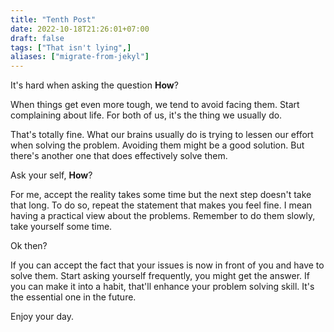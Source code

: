 ```yaml
---
title: "Tenth Post"
date: 2022-10-18T21:26:01+07:00
draft: false
tags: ["That isn't lying",]
aliases: ["migrate-from-jekyl"]
---
```

It's hard when asking the question **How**?

When things get even more tough, we tend to avoid facing them. Start complaining about life. For both of us, it's the thing we usually do. 

That's totally fine. What our brains usually do is trying to lessen our effort when solving the problem. Avoiding them might be a good solution. But there's another one that does effectively solve them. 

Ask your self, **How**? 

For me, accept the reality takes some time but the next step doesn't take that long. To do so, repeat the statement that makes you feel fine. I mean having a practical view about the problems. Remember to do them slowly, take yourself some time. 

Ok then? 

If you can accept the fact that your issues is now in front of you and have to solve them. Start asking yourself frequently, you might get the answer. If you can make it into a habit, that'll enhance your problem solving skill. It's the essential one in the future. 

Enjoy your day. 